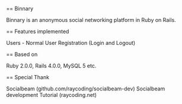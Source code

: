 == Binnary

Binnary is an anonymous social networking platform in Ruby on Rails.

== Features implemented

Users - Normal User Registration (Login and Logout)

== Based on

Ruby 2.0.0, Rails 4.0.0, MySQL 5 etc.

== Special Thank

Socialbeam (github.com/raycoding/socialbeam-dev)
Socialbeam development Tutorial (raycoding.net)

